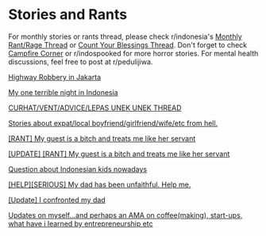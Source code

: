 # **Stories and Rants**

For monthly stories or rants thread, please check r/indonesia's [Monthly Rant/Rage Thread](https://www.reddit.com/r/indonesia/search/?q=%22Monthly%20Rant%2FRage%20Thread%22&restrict_sr=1&sort=new) or [Count Your Blessings Thread](https://www.reddit.com/r/indonesia/search/?q=%22Count%20Your%20Blessings%20Thread%22&restrict_sr=1). Don't forget to check [Campfire Corner](https://www.reddit.com/r/indonesia/search/?q=%22campfire%20corner%22&restrict_sr=1) or r/indospooked for more horror stories. For mental health discussions, feel free to post at r/pedulijiwa.

[Highway Robbery in Jakarta](http://www.reddit.com/r/indonesia/comments/2uj9l8/highway_robbery_in_jakarta/)

[My one terrible night in Indonesia](http://www.reddit.com/r/indonesia/comments/243ly1/my_one_terrible_night_in_indonesia/)

[CURHAT/VENT/ADVICE/LEPAS UNEK UNEK THREAD](http://www.reddit.com/r/indonesia/comments/2916pe/curhatventadvicelepas_unek_unek_thread/)

[Stories about expat/local boyfriend/girlfriend/wife/etc from hell.](http://www.reddit.com/r/indonesia/comments/27uyle/stories_about_expatlocal/)

[[RANT] My guest is a bitch and treats me like her servant](http://www.reddit.com/r/indonesia/comments/2h5e08/rant_my_guest_is_a_bitch_and_treats_me_like_her/)

[[UPDATE] [RANT] My guest is a bitch and treats me like her servant](http://www.reddit.com/r/indonesia/comments/2hpiwd/update_rant_my_guest_is_a_bitch_and_treats_me/)

[Question about Indonesian kids nowadays](http://www.reddit.com/r/indonesia/comments/250t2x/question_about_indonesian_kids_nowadays/)

[[HELP][SERIOUS] My dad has been unfaithful. Help me.](http://www.reddit.com/r/indonesia/comments/2miv5p/helpserious_my_dad_has_been_unfaithful_help_me/)

[[Update] I confronted my dad](http://www.reddit.com/r/indonesia/comments/2rkv94/update_i_confronted_my_dad/)

[Updates on myself...and perhaps an AMA on coffee(making), start-ups, what have i learned by entrepreneurship etc](http://www.reddit.com/r/indonesia/comments/2uw48w/updates_on_myselfand_perhaps_an_ama_on/)